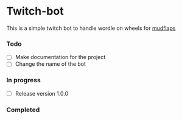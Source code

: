 # Twitch-bot

This is a simple twitch bot to handle wordle on wheels for [mudflaps](https://twitch.tv/mud_flaps123)

### Todo

- [ ] Make documentation for the project
- [ ] Change the name of the bot

### In progress

- [ ] Release version 1.0.0

### Completed
